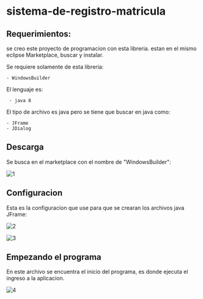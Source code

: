 # sistema-de-registro-matricula

## Requerimientos:
se creo este proyecto de programacion con esta libreria.
estan en el mismo eclipse Marketplace, buscar y instalar.

Se requiere solamente de esta libreria:

    - WindowsBuilder

El lenguaje es: 

     - java 8

El tipo de archivo es java pero se tiene que buscar en java como:

    - JFrame
    - JDialog


## Descarga
Se busca en el marketplace con el nombre de "WindowsBuilder":

![1](https://user-images.githubusercontent.com/58866695/154783615-5e507b1b-810a-480a-8461-62a15a6f577c.PNG)


## Configuracion

Esta es la configuracion que use para que se crearan los archivos java JFrame:

![2](https://user-images.githubusercontent.com/58866695/154783708-8892ce44-fce6-4372-ad8a-2073c697a39e.PNG)


![3](https://user-images.githubusercontent.com/58866695/154783731-b8ba3584-69a6-486b-abb0-3090ae9cd50a.PNG)


## Empezando el programa
En este archivo se encuentra el inicio del programa, es donde ejecuta el ingreso a la aplicacion.

![4](https://user-images.githubusercontent.com/58866695/154784323-7c652724-f075-4862-aacc-9ff5da107706.PNG)
